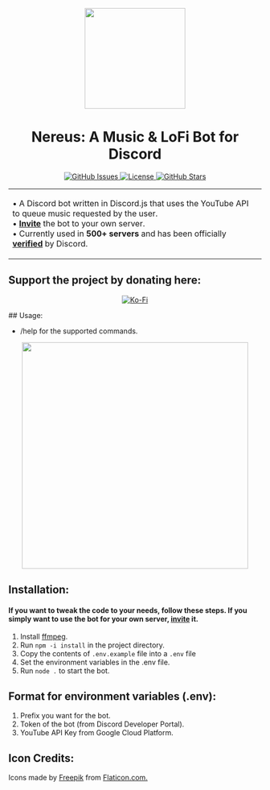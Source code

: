 <p align="center"><img src="./screenshots/logo.png" width="200"></p>
<h1 align="center">Nereus: A Music & LoFi Bot for Discord</h1>

<p align='center'>
<a href="https://github.com/srinathsrinivasan1/Nereus/issues">
    <img src="https://img.shields.io/github/issues/srinathsrinivasan1/Nereus?color=blueviolet&label=Issues&logo=github" alt="GitHub Issues" >
</a>
<a href="https://github.com/srinathsrinivasan1/Nereus/blob/master/LICENSE">
    <img src="https://img.shields.io/github/license/srinathsrinivasan1/Nereus?color=blue&label=License&style=flat-square" alt="License" >
</a>
<a href="https://github.com/srinathsrinivasan1/Nereus/stargazers">
    <img src="https://img.shields.io/github/stars/srinathsrinivasan1/Nereus?color=red&logo=github&style=flat-square" alt="GitHub Stars" >
</a>
</p>

<table>
<tr>
<td>

• A Discord bot written in Discord.js that uses the YouTube API to queue music requested by the user.<br>
• <b>[Invite](https://discord.com/oauth2/authorize?client_id=734801580548685884&permissions=8&scope=bot)</b> the bot to your own server.<br>
• Currently used in <b>500+ servers</b> and has been officially <b>[verified](https://support.discord.com/hc/en-us/articles/360040720412-Bot-Verification-and-Data-Whitelisting)</b> by Discord.

</td>
</tr>
</table>

## Support the project by donating here:

<p align='center'>
<a href="https://ko-fi.com/S6S62X9F3">
    <img src="https://www.ko-fi.com/img/githubbutton_sm.svg" alt="Ko-Fi" >
</a>
</p>
## Usage:

- /help for the supported commands.

<p align='center'>
<img src="./screenshots/help_menu.png" width="450">
</p>

## Installation:

#### If you want to tweak the code to your needs, follow these steps. If you simply want to use the bot for your own server, [invite](https://discord.com/oauth2/authorize?client_id=734801580548685884&permissions=8&scope=bot) it.

1. Install [ffmpeg](https://ffmpeg.org/download.html).
2. Run `npm -i install` in the project directory.
3. Copy the contents of `.env.example` file into a `.env` file
4. Set the environment variables in the .env file.
5. Run `node .` to start the bot.

## Format for environment variables (.env):

1. Prefix you want for the bot.
2. Token of the bot (from Discord Developer Portal).
3. YouTube API Key from Google Cloud Platform.

## Icon Credits:

Icons made by [Freepik](https://www.flaticon.com/authors/freepik) from [Flaticon.com.](https://www.flaticon.com/)
